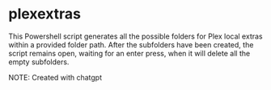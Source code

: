 # plexextras

This Powershell script generates all the possible folders for Plex local extras within a provided folder path. After the subfolders have been created, the script remains open, waiting for an enter press, when it will delete all the empty subfolders.

NOTE: Created with chatgpt
